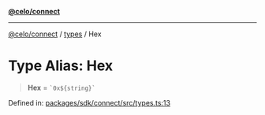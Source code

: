 [**@celo/connect**](../../README.md)

***

[@celo/connect](../../modules.md) / [types](../README.md) / Hex

# Type Alias: Hex

> **Hex** = `` `0x${string}` ``

Defined in: [packages/sdk/connect/src/types.ts:13](https://github.com/celo-org/developer-tooling/blob/master/packages/sdk/connect/src/types.ts#L13)
